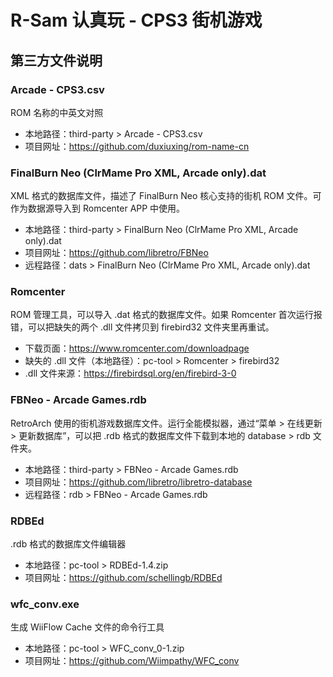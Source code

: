# R-Sam 认真玩 - CPS3 街机游戏


## 第三方文件说明

### Arcade - CPS3.csv

ROM 名称的中英文对照

- 本地路径：third-party > Arcade - CPS3.csv
- 项目网址：<https://github.com/duxiuxing/rom-name-cn>


### FinalBurn Neo (ClrMame Pro XML, Arcade only).dat

XML 格式的数据库文件，描述了 FinalBurn Neo 核心支持的街机 ROM 文件。可作为数据源导入到 Romcenter APP 中使用。

- 本地路径：third-party > FinalBurn Neo (ClrMame Pro XML, Arcade only).dat
- 项目网址：<https://github.com/libretro/FBNeo>
- 远程路径：dats > FinalBurn Neo (ClrMame Pro XML, Arcade only).dat


### Romcenter

ROM 管理工具，可以导入 .dat 格式的数据库文件。如果 Romcenter 首次运行报错，可以把缺失的两个 .dll 文件拷贝到 firebird32 文件夹里再重试。

- 下载页面：<https://www.romcenter.com/downloadpage>
- 缺失的 .dll 文件（本地路径）：pc-tool > Romcenter > firebird32
- .dll 文件来源：<https://firebirdsql.org/en/firebird-3-0>


### FBNeo - Arcade Games.rdb

RetroArch 使用的街机游戏数据库文件。运行全能模拟器，通过“菜单 > 在线更新 > 更新数据库”，可以把 .rdb 格式的数据库文件下载到本地的 database > rdb 文件夹。

- 本地路径：third-party > FBNeo - Arcade Games.rdb
- 项目网址：<https://github.com/libretro/libretro-database>
- 远程路径：rdb > FBNeo - Arcade Games.rdb


### RDBEd

.rdb 格式的数据库文件编辑器

- 本地路径：pc-tool > RDBEd-1.4.zip
- 项目网址：<https://github.com/schellingb/RDBEd>


### wfc_conv.exe

生成 WiiFlow Cache 文件的命令行工具

- 本地路径：pc-tool > WFC_conv_0-1.zip
- 项目网址：<https://github.com/Wiimpathy/WFC_conv>
